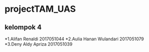 # projectTAM_UAS

## kelompok 4 
*1.Alifan Renaldi 2017051044
*2.Aulia Hanan Wulandari 2017051079
*3.Deny Aldy Apriza 2017051039
